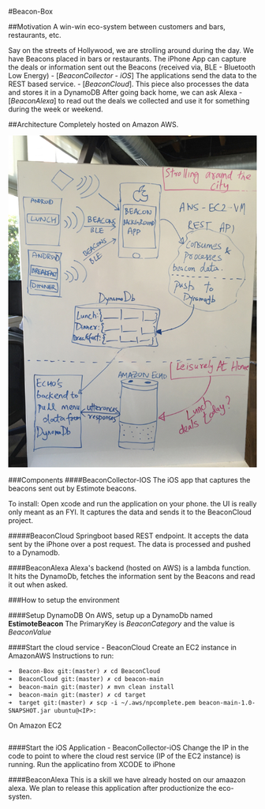 #Beacon-Box

##Motivation
A win-win eco-system between customers and bars, restaurants, etc.

Say on the streets of Hollywood, we are strolling around during the day. We have Beacons placed in bars or restaurants. The iPhone App can 
capture the deals or information sent out the Beacons (received via, BLE - Bluetooth Low Energy) - [*BeaconCollector - iOS*]
The applications send the data to the REST based service. - [*BeaconCloud*]. This piece also processes the data and stores it in a DynamoDB
After going back home, we can ask Alexa - [*BeaconAlexa*] to read out the deals we collected and use it for something during the week or weekend.

##Architecture
Completely hosted on Amazon AWS.

![Screenshot](architecture.png)

###Components
####BeaconCollector-IOS
The iOS app that captures the beacons sent out by Estimote beacons.

To install:
Open xcode and run the application on your phone. the UI is really only meant as an FYI. It captures the data and sends it to the BeaconCloud
project.

#####BeaconCloud
Springboot based REST endpoint. It accepts the data sent by the iPhone over a post request. The data is processed and pushed to a Dynamodb.

####BeaconAlexa
Alexa's backend (hosted on AWS) is a lambda function. It hits the DynamoDb, fetches the information sent by the Beacons and read it out when asked.

###How to setup the environment

####Setup DynamoDB
On AWS, setup up a DynamoDb named **EstimoteBeacon**
The PrimaryKey is _BeaconCategory_ and the value is _BeaconValue_

####Start the cloud service - BeaconCloud
Create an EC2 instance in AmazonAWS
Instructions to run:

```
➜  Beacon-Box git:(master) ✗ cd BeaconCloud 
➜  BeaconCloud git:(master) ✗ cd beacon-main 
➜  beacon-main git:(master) ✗ mvn clean install
➜  beacon-main git:(master) ✗ cd target 
➜  target git:(master) ✗ scp -i ~/.aws/npcomplete.pem beacon-main-1.0-SNAPSHOT.jar ubuntu@<IP>: 
```
On Amazon EC2
``` $  ✗ java -jar beacon-main-1.0-SNAPSHOT.jar
```

####Start the iOS Application - BeaconCollector-iOS
Change the IP in the code to point to where the cloud rest service (IP of the EC2 instance) is running. Run the applicatino from XCODE to iPhone
 

####BeaconAlexa
This is a skill we have already hosted on our amaazon alexa. We plan to release this application after productionize the eco-systen.
